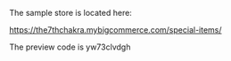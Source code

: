 
The sample store is located here:

https://the7thchakra.mybigcommerce.com/special-items/

The preview code is yw73clvdgh
